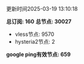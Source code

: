 更新时间2025-03-19 13:10:18

**总订阅: 160**
**总节点: 30027**
- vless节点: 9570
- hysteria2节点: 2

**google ping有效节点: 659**
